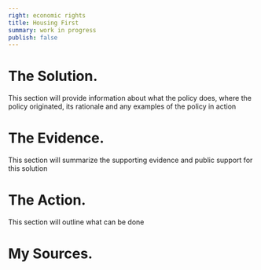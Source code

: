 ```yaml
---
right: economic rights
title: Housing First
summary: work in progress
publish: false
---
```


# The Solution.
This section will provide information about what the policy does, where the policy originated, its rationale and any examples of the policy in action

# The Evidence.
This section will summarize the supporting evidence and public support for this solution

# The Action.
This section will outline what can be done

# My Sources.
